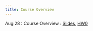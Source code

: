```yaml
---
title: Course Overview
---
```


Aug 28
: Course Overview
  : [Slides](https://drive.google.com/file/d/1-DCJ4IVOw-_Lvd4P98c2A815zPYHj8w8/view?usp=sharing), [HW0](https://www.overleaf.com/read/xbjtjjcpwtft)

